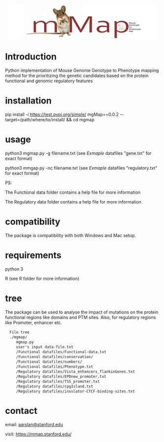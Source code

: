 ![](Example%20results/mmap.png)


# Introduction

   Python implementation of Mouse Genome Genotype to Phenotype mapping method for the prioritizing the genetic candidates based on the protein functional and          genomic regulatory features

# installation
   
   pip install -i https://test.pypi.org/simple/ mgMap==0.0.2 --target=/path/where/to/install/ && cd mgmap
            
            
# usage
            
   python3 mgmap.py -g filename.txt (see *Exmaple* datafiles "gene.txt" for exact format)
   
            
   python3 mmgap.py -nc filename.txt (see *Exmaple* datafiles "regulatory.txt" for exact format)
   
   PS: 
   
   The Functional data folder contains a help file for more information
      
   The Regulatory data folder contains a help file for more information
         
# compatibility

   The package is compatibility with both Windows and Mac setup. 
    
# requirements

   python 3 
    
   R (see R folder for more information)

# tree

   The package can be used to analyse the impact of mutations on the protein functional regions like domains and PTM sites. Also, for regulatory regions                like Promoter, enhancer etc.
    
      File tree
      ./mgmap/
         mgmap.py
         user's input data-file.txt
         /Functional datafiles/Functional-data.txt
         /Functional datafiles/conservation/
         /Functional datafiles/numbers/
         /Functional datafiles/Phenotype.txt
         /Regulatory datafiles/Vista_enhancers_flankinGenes.txt
         /Regulatory datafiles/EPDnew_promoter.txt
         /Regulatory datafiles/TSS_promoter.txt
         /Regulatory datafiles/cpgIsland.txt
         /Regulatory datafiles/insulator-CTCF-binding-sites.txt

# contact

   email: aarslan@stanford.edu 
   
   visit: https://mmap.stanford.edu/
